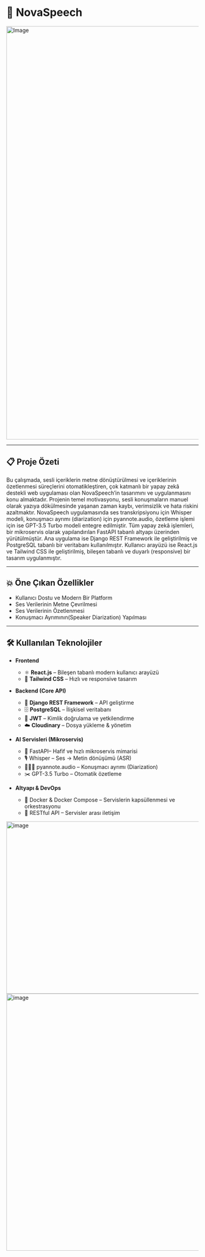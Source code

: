 # 🎵 NovaSpeech 

<img width="1920" height="1080" alt="Image" src="https://github.com/user-attachments/assets/6c521c55-9350-4c85-bf95-fbc3bf4049fa" />

---

## 📋 Proje Özeti

Bu çalışmada, sesli içeriklerin metne dönüştürülmesi ve içeriklerinin özetlenmesi süreçlerini otomatikleştiren, çok katmanlı bir yapay zekâ destekli web uygulaması olan NovaSpeech’in tasarımını ve uygulanmasını konu almaktadır. Projenin temel motivasyonu, sesli konuşmaların manuel olarak yazıya dökülmesinde yaşanan zaman kaybı, verimsizlik ve hata riskini azaltmaktır.
NovaSpeech uygulamasında ses transkripsiyonu için Whisper modeli, konuşmacı ayrımı (diarization) için pyannote.audio, özetleme işlemi için ise GPT-3.5 Turbo modeli entegre edilmiştir. Tüm yapay zekâ işlemleri, bir mikroservis olarak yapılandırılan FastAPI tabanlı altyapı üzerinden yürütülmüştür. Ana uygulama ise Django REST Framework ile geliştirilmiş ve PostgreSQL tabanlı bir veritabanı kullanılmıştır. Kullanıcı arayüzü ise React.js ve Tailwind CSS ile geliştirilmiş, bileşen tabanlı ve duyarlı (responsive) bir tasarım uygulanmıştır.

 ---

## 💥 Öne Çıkan Özellikler

- Kullanıcı Dostu ve Modern Bir Platform 
- Ses Verilerinin Metne Çevrilmesi
- Ses Verilerinin Özetlenmesi
- Konuşmacı Ayrımının(Speaker Diarization) Yapılması

---

## 🛠️ Kullanılan Teknolojiler

- **Frontend**
  - ⚛️ **React.js** – Bileşen tabanlı modern kullanıcı arayüzü  
  - 🎨 **Tailwind CSS** – Hızlı ve responsive tasarım

- **Backend (Core API)**
  - 🐍 **Django REST Framework** – API geliştirme  
  - 🗄️ **PostgreSQL** – İlişkisel veritabanı  
  - 🔐 **JWT** – Kimlik doğrulama ve yetkilendirme  
  - ☁️ **Cloudinary** – Dosya yükleme & yönetim

- **AI Servisleri (Mikroservis)**
  - 🐍 FastAPI– Hafif ve hızlı mikroservis mimarisi
  - 🎙️ Whisper – Ses → Metin dönüşümü (ASR)
  - 🧑‍🤝‍🧑 pyannote.audio – Konuşmacı ayrımı (Diarization)
  - ✂️ GPT-3.5 Turbo – Otomatik özetleme

- **Altyapı & DevOps**
  - 🐳 Docker & Docker Compose – Servislerin kapsüllenmesi ve orkestrasyonu
  - 🔄 RESTful API – Servisler arası iletişim


<img width="939" height="450" alt="image" src="https://github.com/user-attachments/assets/5b9f8600-5801-473b-a124-15aa8cbfa7b6" />

<img width="1377" height="672" alt="image" src="https://github.com/user-attachments/assets/4dc95d6d-8b0b-43c5-9630-75de30de123b" />

